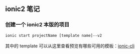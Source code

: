 ## ionic2 笔记

### 创建一个 ionic2 本版的项目
``` bash
ionic start projectName [template name]--v2
```
其中的 template 可以从这里查看预览有哪些可用的模板：[ionic-cli](https://github.com/driftyco/ionic-cli)